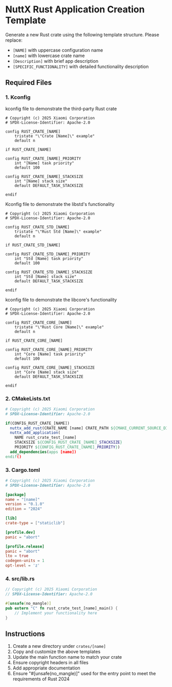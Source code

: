 # NuttX Rust Application Creation Template

Generate a new Rust crate using the following template structure. Please replace:
- `[NAME]` with uppercase configuration name
- `[name]` with lowercase crate name
- `[Description]` with brief app description
- `[SPECIFIC_FUNCTIONALITY]` with detailed functionality description

## Required Files

### 1. Kconfig

kconfig file to demonstrate the third-party Rust crate
```kconfig
# Copyright (c) 2025 Xiaomi Corporation
# SPDX-License-Identifier: Apache-2.0

config RUST_CRATE_[NAME]
	tristate "\"Crate [Name]\" example"
	default n

if RUST_CRATE_[NAME]

config RUST_CRATE_[NAME]_PRIORITY
	int "[Name] task priority"
	default 100

config RUST_CRATE_[NAME]_STACKSIZE
	int "[Name] stack size"
	default DEFAULT_TASK_STACKSIZE

endif
```

Kconfig file to demonstrate the libstd's functionality
```kconfig
# Copyright (c) 2025 Xiaomi Corporation
# SPDX-License-Identifier: Apache-2.0

config RUST_CRATE_STD_[NAME]
	tristate "\"Rust Std [Name]\" example"
	default n

if RUST_CRATE_STD_[NAME]

config RUST_CRATE_STD_[NAME]_PRIORITY
	int "Std [Name] task priority"
	default 100

config RUST_CRATE_STD_[NAME]_STACKSIZE
	int "Std [Name] stack size"
	default DEFAULT_TASK_STACKSIZE

endif
```

kconfig file to demonstrate the libcore's functionality
```kconfig
# Copyright (c) 2025 Xiaomi Corporation
# SPDX-License-Identifier: Apache-2.0

config RUST_CRATE_CORE_[NAME]
	tristate "\"Rust Core [Name]\" example"
	default n

if RUST_CRATE_CORE_[NAME]

config RUST_CRATE_CORE_[NAME]_PRIORITY
	int "Core [Name] task priority"
	default 100

config RUST_CRATE_CORE_[NAME]_STACKSIZE
	int "Core [Name] stack size"
	default DEFAULT_TASK_STACKSIZE

endif
```

### 2. CMakeLists.txt
```cmake
# Copyright (c) 2025 Xiaomi Corporation
# SPDX-License-Identifier: Apache-2.0

if(CONFIG_RUST_CRATE_[NAME])
  nuttx_add_rust(CRATE_NAME [name] CRATE_PATH ${CMAKE_CURRENT_SOURCE_DIR})
  nuttx_add_application(
    NAME rust_crate_test_[name]
    STACKSIZE ${CONFIG_RUST_CRATE_[NAME]_STACKSIZE}
    PRIORITY ${CONFIG_RUST_CRATE_[NAME]_PRIORITY})
  add_dependencies(apps [name])
endif()
```

### 3. Cargo.toml
```toml
# Copyright (c) 2025 Xiaomi Corporation
# SPDX-License-Identifier: Apache-2.0

[package]
name = "[name]"
version = "0.1.0"
edition = "2024"

[lib]
crate-type = ["staticlib"]

[profile.dev]
panic = "abort"

[profile.release]
panic = "abort"
lto = true
codegen-units = 1
opt-level = 'z'
```

### 4. src/lib.rs
```rust
// Copyright (c) 2025 Xiaomi Corporation
// SPDX-License-Identifier: Apache-2.0

#[unsafe(no_mangle)]
pub extern "C" fn rust_crate_test_[name]_main() {
    // Implement your functionality here
}
```

## Instructions

1. Create a new directory under `crates/[name]`
2. Copy and customize the above templates
3. Update the main function name to match your crate
4. Ensure copyright headers in all files
5. Add appropriate documentation
6. Ensure "#[unsafe(no_mangle)]" used for the entry point to meet the requirements of Rust 2024

